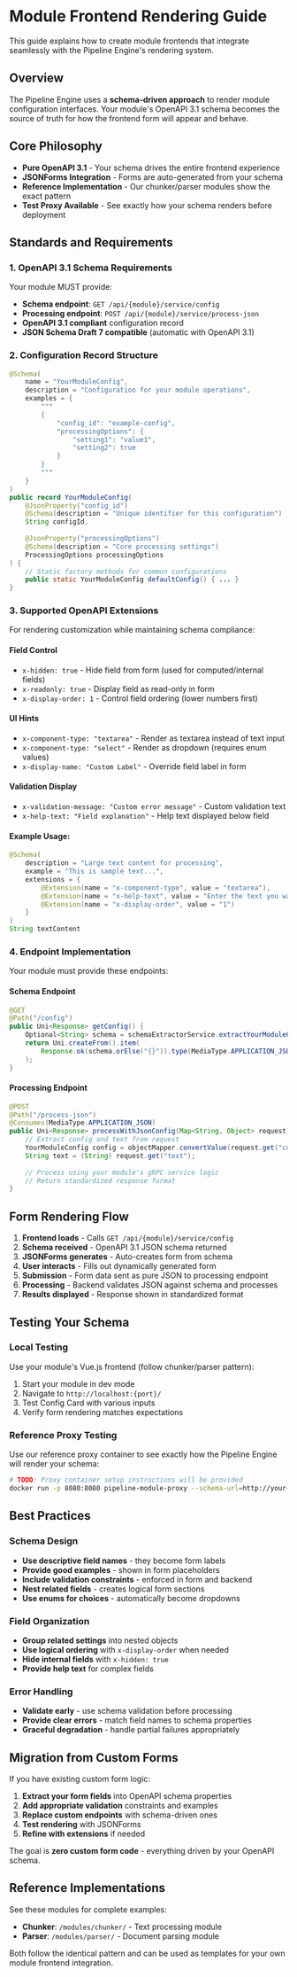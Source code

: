 # Module Frontend Rendering Guide

This guide explains how to create module frontends that integrate seamlessly with the Pipeline Engine's rendering system.

## Overview

The Pipeline Engine uses a **schema-driven approach** to render module configuration interfaces. Your module's OpenAPI 3.1 schema becomes the source of truth for how the frontend form will appear and behave.

## Core Philosophy

- **Pure OpenAPI 3.1** - Your schema drives the entire frontend experience
- **JSONForms Integration** - Forms are auto-generated from your schema
- **Reference Implementation** - Our chunker/parser modules show the exact pattern
- **Test Proxy Available** - See exactly how your schema renders before deployment

## Standards and Requirements

### 1. OpenAPI 3.1 Schema Requirements

Your module MUST provide:
- **Schema endpoint**: `GET /api/{module}/service/config`
- **Processing endpoint**: `POST /api/{module}/service/process-json` 
- **OpenAPI 3.1 compliant** configuration record
- **JSON Schema Draft 7 compatible** (automatic with OpenAPI 3.1)

### 2. Configuration Record Structure

```java
@Schema(
    name = "YourModuleConfig",
    description = "Configuration for your module operations",
    examples = {
        """
        {
            "config_id": "example-config",
            "processingOptions": {
                "setting1": "value1",
                "setting2": true
            }
        }
        """
    }
)
public record YourModuleConfig(
    @JsonProperty("config_id")
    @Schema(description = "Unique identifier for this configuration")
    String configId,
    
    @JsonProperty("processingOptions") 
    @Schema(description = "Core processing settings")
    ProcessingOptions processingOptions
) {
    // Static factory methods for common configurations
    public static YourModuleConfig defaultConfig() { ... }
}
```

### 3. Supported OpenAPI Extensions

For rendering customization while maintaining schema compliance:

#### Field Control
- `x-hidden: true` - Hide field from form (used for computed/internal fields)
- `x-readonly: true` - Display field as read-only in form
- `x-display-order: 1` - Control field ordering (lower numbers first)

#### UI Hints  
- `x-component-type: "textarea"` - Render as textarea instead of text input
- `x-component-type: "select"` - Render as dropdown (requires enum values)
- `x-display-name: "Custom Label"` - Override field label in form

#### Validation Display
- `x-validation-message: "Custom error message"` - Custom validation text
- `x-help-text: "Field explanation"` - Help text displayed below field

#### Example Usage:
```java
@Schema(
    description = "Large text content for processing",
    example = "This is sample text...",
    extensions = {
        @Extension(name = "x-component-type", value = "textarea"),
        @Extension(name = "x-help-text", value = "Enter the text you want to process"),
        @Extension(name = "x-display-order", value = "1")
    }
)
String textContent
```

### 4. Endpoint Implementation

Your module must provide these endpoints:

#### Schema Endpoint
```java
@GET
@Path("/config")
public Uni<Response> getConfig() {
    Optional<String> schema = schemaExtractorService.extractYourModuleConfigSchemaForValidation();
    return Uni.createFrom().item(
        Response.ok(schema.orElse("{}")).type(MediaType.APPLICATION_JSON).build()
    );
}
```

#### Processing Endpoint
```java
@POST  
@Path("/process-json")
@Consumes(MediaType.APPLICATION_JSON)
public Uni<Response> processWithJsonConfig(Map<String, Object> request) {
    // Extract config and text from request
    YourModuleConfig config = objectMapper.convertValue(request.get("config"), YourModuleConfig.class);
    String text = (String) request.get("text");
    
    // Process using your module's gRPC service logic
    // Return standardized response format
}
```

## Form Rendering Flow

1. **Frontend loads** - Calls `GET /api/{module}/service/config`
2. **Schema received** - OpenAPI 3.1 JSON schema returned
3. **JSONForms generates** - Auto-creates form from schema
4. **User interacts** - Fills out dynamically generated form
5. **Submission** - Form data sent as pure JSON to processing endpoint
6. **Processing** - Backend validates JSON against schema and processes
7. **Results displayed** - Response shown in standardized format

## Testing Your Schema

### Local Testing
Use your module's Vue.js frontend (follow chunker/parser pattern):
1. Start your module in dev mode
2. Navigate to `http://localhost:{port}/`
3. Test Config Card with various inputs
4. Verify form rendering matches expectations

### Reference Proxy Testing  
Use our reference proxy container to see exactly how the Pipeline Engine will render your schema:
```bash
# TODO: Proxy container setup instructions will be provided
docker run -p 8080:8080 pipeline-module-proxy --schema-url=http://your-module/api/service/config
```

## Best Practices

### Schema Design
- **Use descriptive field names** - they become form labels
- **Provide good examples** - shown in form placeholders  
- **Include validation constraints** - enforced in form and backend
- **Nest related fields** - creates logical form sections
- **Use enums for choices** - automatically become dropdowns

### Field Organization
- **Group related settings** into nested objects
- **Use logical ordering** with `x-display-order` when needed
- **Hide internal fields** with `x-hidden: true`
- **Provide help text** for complex fields

### Error Handling
- **Validate early** - use schema validation before processing
- **Provide clear errors** - match field names to schema properties
- **Graceful degradation** - handle partial failures appropriately

## Migration from Custom Forms

If you have existing custom form logic:

1. **Extract your form fields** into OpenAPI schema properties
2. **Add appropriate validation** constraints and examples
3. **Replace custom endpoints** with schema-driven ones
4. **Test rendering** with JSONForms
5. **Refine with extensions** if needed

The goal is **zero custom form code** - everything driven by your OpenAPI schema.

## Reference Implementations

See these modules for complete examples:
- **Chunker**: `/modules/chunker/` - Text processing module
- **Parser**: `/modules/parser/` - Document parsing module

Both follow the identical pattern and can be used as templates for your own module frontend integration.